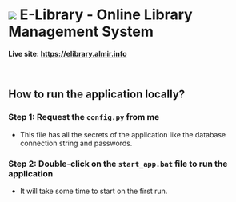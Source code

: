 # ![](https://raw.githubusercontent.com/BonaFideBOSS/E-Library/main/website/assets/img/favicon.ico) E-Library - Online Library Management System

**Live site: https://elibrary.almir.info**

<br>

## How to run the application locally?

### Step 1: Request the `config.py` from me
- This file has all the secrets of the application like the database connection string and passwords.

### Step 2: Double-click on the `start_app.bat` file to run the application
- It will take some time to start on the first run.
